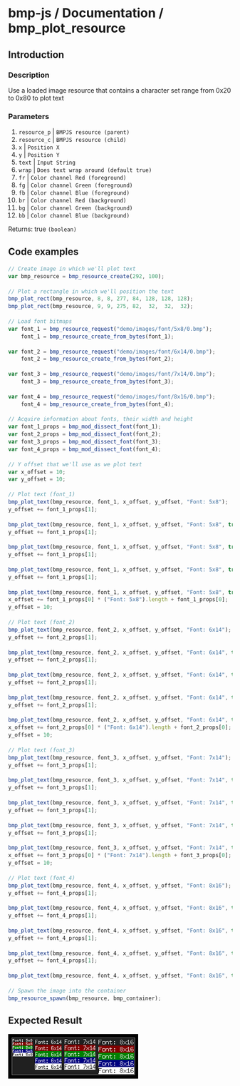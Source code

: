 # bmp-js / Documentation / bmp_plot_resource
## Introduction

### Description

Use a loaded image resource that contains a character set range from 0x20 to 0x80 to plot text

### Parameters

1. `resource_p` | `BMPJS resource (parent)`
2. `resource_c` | `BMPJS resource (child)`
3. `x` | `Position X`
4. `y` | `Position Y`
5. `text` | `Input String`
6. `wrap` | `Does text wrap around (default true)`
7. `fr` | `Color channel Red (foreground)`
8. `fg` | `Color channel Green (foreground)`
9. `fb` | `Color channel Blue (foreground)`
10. `br` | `Color channel Red (background)`
11. `bg` | `Color channel Green (background)`
12. `bb` | `Color channel Blue (background)`

Returns: true `(boolean)`

## Code examples

```js
// Create image in which we'll plot text
var bmp_resource = bmp_resource_create(292, 100);

// Plot a rectangle in which we'll position the text
bmp_plot_rect(bmp_resource, 8, 8, 277, 84, 128, 128, 128);
bmp_plot_rect(bmp_resource, 9, 9, 275, 82,  32,  32,  32);

// Load font bitmaps
var font_1 = bmp_resource_request("demo/images/font/5x8/0.bmp");
    font_1 = bmp_resource_create_from_bytes(font_1);

var font_2 = bmp_resource_request("demo/images/font/6x14/0.bmp");
    font_2 = bmp_resource_create_from_bytes(font_2);

var font_3 = bmp_resource_request("demo/images/font/7x14/0.bmp");
    font_3 = bmp_resource_create_from_bytes(font_3);

var font_4 = bmp_resource_request("demo/images/font/8x16/0.bmp");
    font_4 = bmp_resource_create_from_bytes(font_4);

// Acquire information about fonts, their width and height
var font_1_props = bmp_mod_dissect_font(font_1);
var font_2_props = bmp_mod_dissect_font(font_2);
var font_3_props = bmp_mod_dissect_font(font_3);
var font_4_props = bmp_mod_dissect_font(font_4);

// Y offset that we'll use as we plot text
var x_offset = 10;
var y_offset = 10;

// Plot text (font_1)
bmp_plot_text(bmp_resource, font_1, x_offset, y_offset, "Font: 5x8");
y_offset += font_1_props[1];

bmp_plot_text(bmp_resource, font_1, x_offset, y_offset, "Font: 5x8", true, 255, 255, 255, 128,   0,   0);
y_offset += font_1_props[1];

bmp_plot_text(bmp_resource, font_1, x_offset, y_offset, "Font: 5x8", true, 255, 255, 255,   0, 128,   0);
y_offset += font_1_props[1];

bmp_plot_text(bmp_resource, font_1, x_offset, y_offset, "Font: 5x8", true, 255, 255, 255,   0,   0, 128);
y_offset += font_1_props[1];

bmp_plot_text(bmp_resource, font_1, x_offset, y_offset, "Font: 5x8", true,   0,   0,   0, 255, 255, 255);
x_offset += font_1_props[0] * ("Font: 5x8").length + font_1_props[0];
y_offset = 10;

// Plot text (font_2)
bmp_plot_text(bmp_resource, font_2, x_offset, y_offset, "Font: 6x14");
y_offset += font_2_props[1];

bmp_plot_text(bmp_resource, font_2, x_offset, y_offset, "Font: 6x14", true, 255, 255, 255, 128,   0,   0);
y_offset += font_2_props[1];

bmp_plot_text(bmp_resource, font_2, x_offset, y_offset, "Font: 6x14", true, 255, 255, 255,   0, 128,   0);
y_offset += font_2_props[1];

bmp_plot_text(bmp_resource, font_2, x_offset, y_offset, "Font: 6x14", true, 255, 255, 255,   0,   0, 128);
y_offset += font_2_props[1];

bmp_plot_text(bmp_resource, font_2, x_offset, y_offset, "Font: 6x14", true,   0,   0,   0, 255, 255, 255);
x_offset += font_2_props[0] * ("Font: 6x14").length + font_2_props[0];
y_offset = 10;

// Plot text (font_3)
bmp_plot_text(bmp_resource, font_3, x_offset, y_offset, "Font: 7x14");
y_offset += font_3_props[1];

bmp_plot_text(bmp_resource, font_3, x_offset, y_offset, "Font: 7x14", true, 255, 255, 255, 128,   0,   0);
y_offset += font_3_props[1];

bmp_plot_text(bmp_resource, font_3, x_offset, y_offset, "Font: 7x14", true, 255, 255, 255,   0, 128,   0);
y_offset += font_3_props[1];

bmp_plot_text(bmp_resource, font_3, x_offset, y_offset, "Font: 7x14", true, 255, 255, 255,   0,   0, 128);
y_offset += font_3_props[1];

bmp_plot_text(bmp_resource, font_3, x_offset, y_offset, "Font: 7x14", true,   0,   0,   0, 255, 255, 255);
x_offset += font_3_props[0] * ("Font: 7x14").length + font_3_props[0];
y_offset = 10;

// Plot text (font_4)
bmp_plot_text(bmp_resource, font_4, x_offset, y_offset, "Font: 8x16");
y_offset += font_4_props[1];

bmp_plot_text(bmp_resource, font_4, x_offset, y_offset, "Font: 8x16", true, 255, 255, 255, 128,   0,   0);
y_offset += font_4_props[1];

bmp_plot_text(bmp_resource, font_4, x_offset, y_offset, "Font: 8x16", true, 255, 255, 255,   0, 128,   0);
y_offset += font_4_props[1];

bmp_plot_text(bmp_resource, font_4, x_offset, y_offset, "Font: 8x16", true, 255, 255, 255,   0,   0, 128);
y_offset += font_4_props[1];

bmp_plot_text(bmp_resource, font_4, x_offset, y_offset, "Font: 8x16", true,   0,   0,   0, 255, 255, 255);

// Spawn the image into the container
bmp_resource_spawn(bmp_resource, bmp_container);
```

## Expected Result

![expected-result](./img/026.png)

